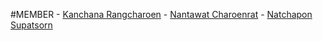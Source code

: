 #MEMBER
    - [Kanchana Rangcharoen](https://github.com/KanchanaRangcharoen)
    - [Nantawat Charoenrat](https://github.com/nantawatCharoenrat)
    - [Natchapon Supatsorn](https://github.com/Hgot7)